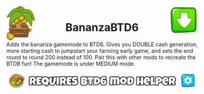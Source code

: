 <a href="https://github.com/MrGoopyDrawers/Bananza-BTD6/releases/download/btd6-mods/BananzaBTD6.dll">
    <img align="left" alt="Icon" height="90" src="Icon.png">
    <img align="right" alt="Download" height="75" src="https://raw.githubusercontent.com/gurrenm3/BTD-Mod-Helper/master/BloonsTD6%20Mod%20Helper/Resources/DownloadBtn.png">
</a>

<h1 align="center">BananzaBTD6</h1>

Adds the bananza gamemode to BTD6. Gives you DOUBLE cash generation, more starting cash to jumpstart your farming early game, and sets the end round to round 200 instead of 100. Pair this with other mods to recreate the BTDB fun! The gamemode is under MEDIUM mode.

[![Requires BTD6 Mod Helper](https://raw.githubusercontent.com/gurrenm3/BTD-Mod-Helper/master/banner.png)](https://github.com/gurrenm3/BTD-Mod-Helper#readme)
